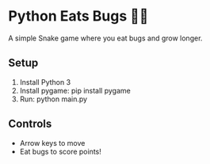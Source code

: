 # Python Eats Bugs 🐍🐛
A simple Snake game where you eat bugs and grow longer.

## Setup
1. Install Python 3
2. Install pygame:
   pip install pygame
3. Run:
   python main.py

## Controls
- Arrow keys to move
- Eat bugs to score points!
